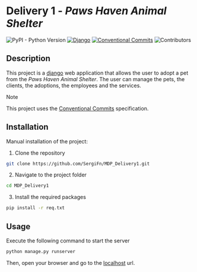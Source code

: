 <!-- <h1 align="center">Joint Project</h1> -->

# Delivery 1 - _Paws Haven Animal Shelter_

![PyPI - Python Version](https://img.shields.io/pypi/pyversions/django?style=plastic)
[![Django](https://img.shields.io/badge/django-5.0.3-green.svg?style=plastic)](https://djangoproject.com)
[![Conventional Commits](https://img.shields.io/badge/Conventional%20Commits-1.0.0-%23FE5196?logo=conventionalcommits&logoColor=white)](https://conventionalcommits.org)
![Contributors](https://img.shields.io/badge/contributors-2-g?style=plastic)

## Description

This project is a [django](https://www.djangoproject.com/) web application that allows the user to adopt a pet from the _Paws Haven Animal Shelter_. 
The user can manage the pets, the clients, the adoptions, the employees and the services. 


> [!NOTE]  
> This project uses the [Conventional Commits](https://www.conventionalcommits.org/en/v1.0.0/) specification.

## Installation

Manual installation of the project:

1. Clone the repository

```bash
git clone https://github.com/SergiFn/MDP_Delivery1.git
```

2. Navigate to the project folder

```bash
cd MDP_Delivery1
```

3. Install the required packages

```bash
pip install -r req.txt
```

## Usage

Execute the following command to start the server

```bash
python manage.py runserver
```

Then, open your browser and go to the [localhost](http://localhost:8000/) url.